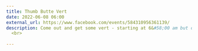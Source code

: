 ```yaml
---
title: Thumb Butte Vert
date: 2022-06-08 06:00
external_url: https://www.facebook.com/events/584310956361139/
description: Come out and get some vert - starting at 6&#58;00 am but of course you can come any time. Up the paved steep section and down the gradual dirt is approximately 2 miles and 600 feet of climbing. Join us to run, hike, runk or whatever! Parking is free on Wednesdays. <br>
  <br>
  
---
```

